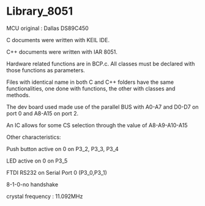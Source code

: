 # Library_8051
MCU original : Dallas DS89C450

C documents were written with KEIL IDE.

C++ documents were written with IAR 8051.

Hardware related functions are in BCP.c.
All classes must be declared with those
functions as parameters.
 
Files with identical name in both C and C++
folders have the same functionalities, 
one done with functions, the other with classes
and methods.

The dev board used made use of the parallel
BUS with A0-A7 and D0-D7 on port 0 and
A8-A15 on port 2. 

An IC allows for some CS selection through
the value of A8-A9-A10-A15

Other characteristics:

Push button active on 0 on P3_2, P3_3, P3_4

LED active on 0 on P3_5

FTDI RS232 on Serial Port 0 (P3_0,P3_1)

8-1-0-no handshake

crystal frequency : 11.092MHz
